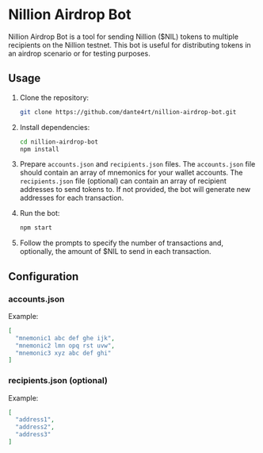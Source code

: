 # Nillion Airdrop Bot

Nillion Airdrop Bot is a tool for sending Nillion ($NIL) tokens to multiple recipients on the Nillion testnet. This bot is useful for distributing tokens in an airdrop scenario or for testing purposes.

## Usage

1. Clone the repository:

   ```bash
   git clone https://github.com/dante4rt/nillion-airdrop-bot.git
   ```

2. Install dependencies:

   ```bash
   cd nillion-airdrop-bot
   npm install
   ```

3. Prepare `accounts.json` and `recipients.json` files. The `accounts.json` file should contain an array of mnemonics for your wallet accounts. The `recipients.json` file (optional) can contain an array of recipient addresses to send tokens to. If not provided, the bot will generate new addresses for each transaction.

4. Run the bot:

   ```bash
   npm start
   ```

5. Follow the prompts to specify the number of transactions and, optionally, the amount of $NIL to send in each transaction.

## Configuration

### accounts.json

Example:

```json
[
  "mnemonic1 abc def ghe ijk",
  "mnemonic2 lmn opq rst uvw",
  "mnemonic3 xyz abc def ghi"
]
```

### recipients.json (optional)

Example:

```json
[
  "address1",
  "address2",
  "address3"
]
```